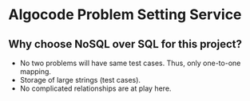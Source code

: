 # Algocode Problem Setting Service

## Why choose NoSQL over SQL for this project?

- No two problems will have same test cases. Thus, only one-to-one mapping.
- Storage of large strings (test cases).
- No complicated relationships are at play here.
